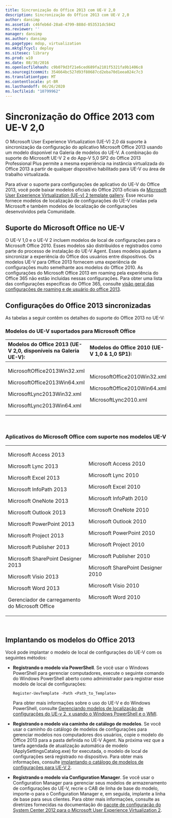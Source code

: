 ```yaml
---
title: Sincronização do Office 2013 com UE-V 2,0
description: Sincronização do Office 2013 com UE-V 2,0
author: dansimp
ms.assetid: c46feb6d-28a8-4799-888d-053531dc5842
ms.reviewer: ''
manager: dansimp
ms.author: dansimp
ms.pagetype: mdop, virtualization
ms.mktglfcycl: deploy
ms.sitesec: library
ms.prod: w10
ms.date: 08/30/2016
ms.openlocfilehash: c9b079d3f21e6ced689fa2101f5321fa9b1406c8
ms.sourcegitcommit: 354664bc527d93f80687cd2eba70d1eea024c7c3
ms.translationtype: MT
ms.contentlocale: pt-BR
ms.lasthandoff: 06/26/2020
ms.locfileid: "10799962"
---
```

# Sincronização do Office 2013 com UE-V 2,0


O Microsoft User Experience Virtualization (UE-V) 2,0 dá suporte à sincronização da configuração do aplicativo Microsoft Office 2013 usando um modelo disponível na Galeria de modelos do UE-V. A combinação do suporte do Microsoft UE-V 2 e do App-V 5,0 SP2 do Office 2013 Professional Plus permite a mesma experiência na instância virtualizada do Office 2013 a partir de qualquer dispositivo habilitado para UE-V ou área de trabalho virtualizada.

Para ativar o suporte para configurações de aplicativo do UE-V do Office 2013, você pode baixar modelos oficiais do Office 2013 oficiais da [Microsoft User Experience Virtualization (UE-v) 2 template gallery](https://go.microsoft.com/fwlink/p/?LinkId=246589). Esse recurso fornece modelos de localização de configurações do UE-V criadas pela Microsoft e também modelos de localização de configurações desenvolvidos pela Comunidade.

## Suporte do Microsoft Office no UE-V


O UE-V 1,0 e o UE-V 2 incluem modelos de local de configurações para o Microsoft Office 2010. Esses modelos são distribuídos e registrados como parte do processo de instalação do UE-V Agent. Esses modelos ajudam a sincronizar a experiência do Office dos usuários entre dispositivos. Os modelos UE-V para Office 2013 fornecem uma experiência de configurações muito semelhante aos modelos do Office 2010. As configurações do Microsoft Office 2013 em roaming pela experiência do Office 365 não estão incluídas nessas configurações. Para obter uma lista das configurações específicas do Office 365, consulte [visão geral das configurações de roaming e de usuário do office 2013](https://go.microsoft.com/fwlink/p/?LinkId=391220).

## Configurações do Office 2013 sincronizadas


As tabelas a seguir contêm os detalhes do suporte do Office 2013 no UE-V:

### Modelos do UE-V suportados para Microsoft Office

<table>
<colgroup>
<col width="50%" />
<col width="50%" />
</colgroup>
<thead>
<tr class="header">
<th align="left">Modelos do Office 2013 (UE-V 2,0, disponíveis na Galeria UE-V):</th>
<th align="left">Modelos do Office 2010 (UE-V 1,0 &amp; 1,0 SP1):</th>
</tr>
</thead>
<tbody>
<tr class="odd">
<td align="left"><p>MicrosoftOffice2013Win32.xml</p>
<p>MicrosoftOffice2013Win64.xml</p>
<p>MicrosoftLync2013Win32.xml</p>
<p>MicrosoftLync2013Win64.xml</p></td>
<td align="left"><p>MicrosoftOffice2010Win32.xml</p>
<p>MicrosoftOffice2010Win64.xml</p>
<p>MicrosoftLync2010.xml</p>
<p></p></td>
</tr>
</tbody>
</table>

 

### Aplicativos do Microsoft Office com suporte nos modelos UE-V

<table>
<colgroup>
<col width="50%" />
<col width="50%" />
</colgroup>
<tbody>
<tr class="odd">
<td align="left"><p>Microsoft Access 2013</p>
<p>Microsoft Lync 2013</p>
<p>Microsoft Excel 2013</p>
<p>Microsoft InfoPath 2013</p>
<p>Microsoft OneNote 2013</p>
<p>Microsoft Outlook 2013</p>
<p>Microsoft PowerPoint 2013</p>
<p>Microsoft Project 2013</p>
<p>Microsoft Publisher 2013</p>
<p>Microsoft SharePoint Designer 2013</p>
<p>Microsoft Visio 2013</p>
<p>Microsoft Word 2013</p>
<p>Gerenciador de carregamento do Microsoft Office</p></td>
<td align="left"><p>Microsoft Access 2010</p>
<p>Microsoft Lync 2010</p>
<p>Microsoft Excel 2010</p>
<p>Microsoft InfoPath 2010</p>
<p>Microsoft OneNote 2010</p>
<p>Microsoft Outlook 2010</p>
<p>Microsoft PowerPoint 2010</p>
<p>Microsoft Project 2010</p>
<p>Microsoft Publisher 2010</p>
<p>Microsoft SharePoint Designer 2010</p>
<p>Microsoft Visio 2010</p>
<p>Microsoft Word 2010</p>
<p></p></td>
</tr>
</tbody>
</table>

 

## Implantando os modelos do Office 2013


Você pode implantar o modelo de local de configurações do UE-V com os seguintes métodos:

-   **Registrando o modelo via PowerShell**. Se você usar o Windows PowerShell para gerenciar computadores, execute o seguinte comando do Windows PowerShell aberto como administrador para registrar esse modelo de local de configurações:

    ``` syntax
    Register-UevTemplate -Path <Path_to_Template>
    ```

    Para obter mais informações sobre o uso do UE-V e do Windows PowerShell, consulte [Gerenciando modelos de localização de configurações do UE-v 2. x usando o Windows PowerShell e o WMI](managing-ue-v-2x-settings-location-templates-using-windows-powershell-and-wmi-both-uevv2.md).

-   **Registrando o modelo via caminho de catálogo de modelos**. Se você usar o caminho do catálogo de modelos de configurações para gerenciar modelos nos computadores dos usuários, copie o modelo do Office 2013 para a pasta definida no UE-V Agent. Na próxima vez que a tarefa agendada de atualização automática de modelo (ApplySettingsCatalog.exe) for executada, o modelo de local de configurações será registrado no dispositivo. Para obter mais informações, consulte [implantando o catálogo de modelos de configurações para UE-V 2](https://technet.microsoft.com/library/dn458942.aspx#deploycatalogue).

-   **Registrando o modelo via Configuration Manager**. Se você usar o Configuration Manager para gerenciar seus modelos de armazenamento de configurações do UE-V, recrie o CAB de linha de base do modelo, importe-o para o Configuration Manager e, em seguida, implante a linha de base para seus clientes. Para obter mais informações, consulte as diretrizes fornecidas na documentação do [pacote de configuração do System Center 2012 para o Microsoft User Experience Virtualization 2](https://go.microsoft.com/fwlink/?LinkId=317263).






 

 





